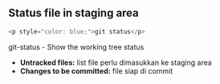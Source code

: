## Status file in staging area
```js
<p style="color: blue;">git status</p>
```
git-status - Show the working tree status
- <b>Untracked files:</b> list file perlu dimasukkan ke staging area 
- <b>Changes to be committed:</b> file siap di commit